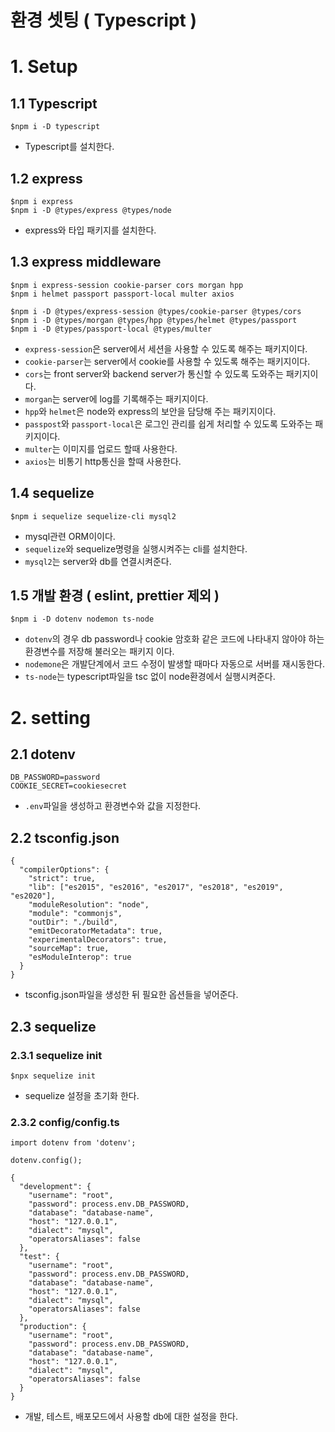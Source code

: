 # 환경 셋팅 ( Typescript )

# 1. Setup

## 1.1 Typescript

    $npm i -D typescript

- Typescript를 설치한다.

## 1.2 express

    $npm i express
    $npm i -D @types/express @types/node

- express와 타입 패키지를 설치한다.

## 1.3 express middleware

    $npm i express-session cookie-parser cors morgan hpp
    $npm i helmet passport passport-local multer axios
    
    $npm i -D @types/express-session @types/cookie-parser @types/cors
    $npm i -D @types/morgan @types/hpp @types/helmet @types/passport
    $npm i -D @types/passport-local @types/multer

- `express-session`은 server에서 세션을 사용할 수 있도록 해주는 패키지이다.
- `cookie-parser`는 server에서 cookie를 사용할 수 있도록 해주는 패키지이다.
- `cors`는 front server와 backend server가 통신할 수 있도록 도와주는 패키지이다.
- `morgan`는 server에 log를 기록해주는 패키지이다.
- `hpp`와 `helmet`은 node와 express의 보안을 담당해 주는 패키지이다.
- `passpost`와 `passport-local`은 로그인 관리를 쉽게 처리할 수 있도록 도와주는 패키지이다.
- `multer`는 이미지를 업로드 할때 사용한다.
- `axios`는 비통기 http통신을 할때 사용한다.

## 1.4 sequelize

    $npm i sequelize sequelize-cli mysql2

- mysql관련 ORM이이다.
- `sequelize`와 sequelize명령을 실행시켜주는 cli를 설치한다.
- `mysql2`는 server와 db를 연결시켜준다.

## 1.5 개발 환경 ( eslint, prettier 제외 )

    $npm i -D dotenv nodemon ts-node

- `dotenv`의 경우 db password나 cookie 암호화 같은 코드에 나타내지 않아야 하는 환경변수를 저장해 불러오는 패키지 이다.
- `nodemone`은 개발단계에서 코드 수정이 발생할 때마다 자동으로 서버를 재시동한다.
- `ts-node`는 typescript파일을 tsc 없이 node환경에서 실행시켜준다.

# 2. setting

## 2.1 dotenv

    DB_PASSWORD=password
    COOKIE_SECRET=cookiesecret

- `.env`파일을 생성하고 환경변수와 값을 지정한다.

## 2.2 tsconfig.json

    {
      "compilerOptions": {
        "strict": true,
        "lib": ["es2015", "es2016", "es2017", "es2018", "es2019", "es2020"],
        "moduleResolution": "node",
        "module": "commonjs",
        "outDir": "./build",
        "emitDecoratorMetadata": true,
        "experimentalDecorators": true,
        "sourceMap": true,
        "esModuleInterop": true
      }
    }

- tsconfig.json파일을 생성한 뒤 필요한 옵션들을 넣어준다.

## 2.3 sequelize

### 2.3.1 sequelize init

    $npx sequelize init

- sequelize 설정을 초기화 한다.

### 2.3.2 config/config.ts

    import dotenv from 'dotenv';
    
    dotenv.config();
    
    {
      "development": {
        "username": "root",
        "password": process.env.DB_PASSWORD,
        "database": "database-name",
        "host": "127.0.0.1",
        "dialect": "mysql",
        "operatorsAliases": false
      },
      "test": {
        "username": "root",
        "password": process.env.DB_PASSWORD,
        "database": "database-name",
        "host": "127.0.0.1",
        "dialect": "mysql",
        "operatorsAliases": false
      },
      "production": {
        "username": "root",
        "password": process.env.DB_PASSWORD,
        "database": "database-name",
        "host": "127.0.0.1",
        "dialect": "mysql",
        "operatorsAliases": false
      }
    }

- 개발, 테스트, 배포모드에서 사용할 db에 대한 설정을 한다.